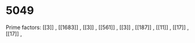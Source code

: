 # 5049

Prime factors: [[3]] , [[1683]] , [[3]] , [[561]] , [[3]] , [[187]] , [[11]] , [[17]] , [[17]] , 